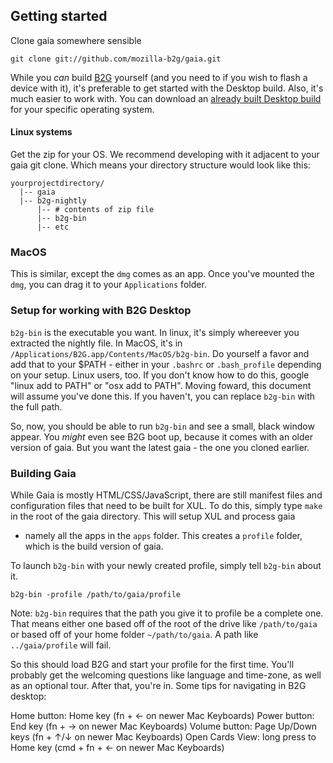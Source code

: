 ## Getting started

Clone gaia somewhere sensible

```shell
git clone git://github.com/mozilla-b2g/gaia.git
```

While you _can_ build [B2G](https://github.com/mozilla-b2g/B2G) yourself (and
you need to if you wish to flash a device with it), it's preferable to get
started with the Desktop build. Also, it's much easier to work with. You can
download an [already built Desktop
build](http://ftp.mozilla.org/pub/mozilla.org/b2g/nightly/latest-mozilla-central/)
for your specific operating system. 

#### Linux systems

Get the zip for your OS. We recommend developing with it adjacent to your gaia
git clone. Which means your directory structure would look like this:

```
yourprojectdirectory/
  |-- gaia
  |-- b2g-nightly
      |-- # contents of zip file
      |-- b2g-bin
      |-- etc
```

### MacOS

This is similar, except the `dmg` comes as an app. Once you've mounted the
`dmg`, you can drag it to your `Applications` folder. 
  
### Setup for working with B2G Desktop

`b2g-bin` is the executable you want. In linux, it's simply whereever you
extracted the nightly file. In MacOS, it's in
`/Applications/B2G.app/Contents/MacOS/b2g-bin`. Do yourself a favor and add
that to your $PATH - either in your `.bashrc` or `.bash_profile` depending on
your setup. Linux users, too. If you don't know how to do this, google "linux
add to PATH" or "osx add to PATH". Moving foward, this document will assume
you've done this. If you haven't, you can replace `b2g-bin` with the full path. 

So, now, you should be able to run `b2g-bin` and see a small, black window
appear. You *might* even see B2G boot up, because it comes with an older
version of gaia. But you want the latest gaia - the one you cloned earlier.

### Building Gaia

While Gaia is mostly HTML/CSS/JavaScript, there are still manifest files and
configuration files that need to be built for XUL. To do this, simply type
`make` in the root of the gaia directory. This will setup XUL and process gaia
- namely all the apps in the `apps` folder. This creates a `profile` folder,
which is the build version of gaia. 

To launch `b2g-bin` with your newly created profile, simply tell `b2g-bin`
about it. 

```
b2g-bin -profile /path/to/gaia/profile
```

Note: `b2g-bin` requires that the path you give it to profile be a complete
one. That means either one based off of the root of the drive like
`/path/to/gaia` or based off of your home folder `~/path/to/gaia`. A path like
`../gaia/profile` will fail. 

So this should load B2G and start your profile for the first time. You'll
probably get the welcoming questions like language and time-zone, as well as an
optional tour. After that, you're in. Some tips for navigating in B2G desktop:

Home button: Home key (fn + ← on newer Mac Keyboards)
Power button: End key (fn + → on newer Mac Keyboards)
Volume button: Page Up/Down keys (fn + ↑/↓ on newer Mac Keyboards)
Open Cards View: long press to Home key (cmd + fn + ← on newer Mac Keyboards)
